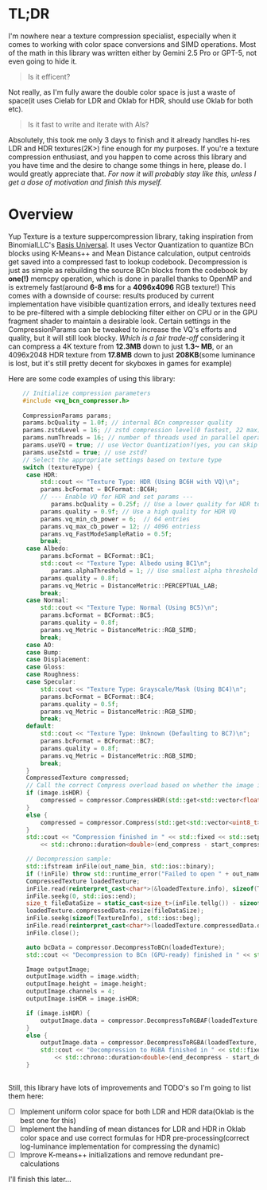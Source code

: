 # **TL;DR**
I'm nowhere near a texture compression specialist, especially when it comes to working with color space conversions and SIMD operations. Most of the math in this library was written either by Gemini 2.5 Pro or GPT-5, not even going to hide it. 

> Is it efficent?

Not really, as I'm fully aware the double color space is just a waste of space(it uses Cielab for LDR and Oklab for HDR, should use Oklab for both etc). 

> Is it fast to write and iterate with AIs?

 Absolutely, this took me only 3 days to finish and it already handles hi-res LDR and HDR textures(2K>) fine enough for my purposes.
If you're a texture compression enthusiast, and you happen to come across this library and you have time and the desire to change some things in here, please do. I would greatly appreciate that.
*For now it will probably stay like this, unless I get a dose of motivation and finish this myself.*
#  Overview
Yup Texture is a texture suppercompression library, taking inspiration from BinomialLLC's [Basis Universal](https://github.com/BinomialLLC/basis_universal). It uses Vector Quantization to quantize BCn blocks using K-Means++ and Mean Distance calculation, output centroids get saved into a compressed fast to lookup codebook. Decompression is just as simple as rebuilding the source BCn blocks from the codebook by **one(!)** memcpy operation, which is done in parallel thanks to OpenMP and is extremely fast(around **6-8 ms** for a **4096x4096** RGB texture!)
This comes with a downside of course: results produced by current implementation have visibible quantization errors, and ideally textures need to be pre-filtered with a simple deblocking filter either on CPU or in the GPU fragment shader to maintain a desirable look.
Certain settings in the CompressionParams can be tweaked to increase the VQ's efforts and quality, but it will still look blocky.
*Which is a fair trade-off* considering it can compress a 4K texture from **12.3MB** down to just **1.3~ MB**, or an 4096x2048 HDR texture from **17.8MB** down to just **208KB**(some luminance is lost, but it's still pretty decent for skyboxes in games for example)

Here are some code examples of using this library:
```cpp
	// Initialize compression parameters
	#include <vq_bcn_compressor.h>
	
    CompressionParams params;
    params.bcQuality = 1.0f; // internal BCn compressor quality
    params.zstdLevel = 16; // zstd compression level(0 fastest, 22 max)
    params.numThreads = 16; // number of threads used in parallel operations
    params.useVQ = true; // use Vector Quantization?(yes, you can skip it and use just ZSTD for losless results)
    params.useZstd = true; // use zstd?
    // Select the appropriate settings based on texture type
    switch (textureType) {
	 case HDR:
	     std::cout << "Texture Type: HDR (Using BC6H with VQ)\n";
	     params.bcFormat = BCFormat::BC6H;
	     // --- Enable VQ for HDR and set params ---
			params.bcQuality = 0.25f; // Use a lower quality for HDR to set reasonable compression time
	     params.quality = 0.9f; // Use a high quality for HDR VQ
	     params.vq_min_cb_power = 6;  // 64 entries
	     params.vq_max_cb_power = 12; // 4096 entriess
	     params.vq_FastModeSampleRatio = 0.5f;
	     break;
	 case Albedo:
	     params.bcFormat = BCFormat::BC1;
	     std::cout << "Texture Type: Albedo using BC1\n";
			params.alphaThreshold = 1; // Use smallest alpha threshold for BC1 compression
	     params.quality = 0.8f;
	     params.vq_Metric = DistanceMetric::PERCEPTUAL_LAB;
	     break;
	 case Normal:
	     std::cout << "Texture Type: Normal (Using BC5)\n";
	     params.bcFormat = BCFormat::BC5;
	     params.quality = 0.8f;
	     params.vq_Metric = DistanceMetric::RGB_SIMD;
	     break;
	 case AO:
	 case Bump:
	 case Displacement:
	 case Gloss:
	 case Roughness:
	 case Specular:
	     std::cout << "Texture Type: Grayscale/Mask (Using BC4)\n";
	     params.bcFormat = BCFormat::BC4;
	     params.quality = 0.5f;
	     params.vq_Metric = DistanceMetric::RGB_SIMD;
	     break;
	 default:
	     std::cout << "Texture Type: Unknown (Defaulting to BC7)\n";
	     params.bcFormat = BCFormat::BC7;
	     params.quality = 0.8f;
	     params.vq_Metric = DistanceMetric::RGB_SIMD;
	     break;
     }
	 CompressedTexture compressed;
	 // Call the correct Compress overload based on whether the image is HDR
	 if (image.isHDR) {
	     compressed = compressor.CompressHDR(std::get<std::vector<float>>(image.data).data(), image.width, image.height, params);
	 }
	 else {
	     compressed = compressor.Compress(std::get<std::vector<uint8_t>>(image.data).data(), image.width, image.height, image.channels, params);
	 }
	 std::cout << "Compression finished in " << std::fixed << std::setprecision(2)
	     << std::chrono::duration<double>(end_compress - start_compress).count() << "s.\n";

	 // Decompression sample:
	 std::ifstream inFile(out_name_bin, std::ios::binary);
     if (!inFile) throw std::runtime_error("Failed to open " + out_name_bin + " for reading.");
     CompressedTexture loadedTexture;
     inFile.read(reinterpret_cast<char*>(&loadedTexture.info), sizeof(TextureInfo));
     inFile.seekg(0, std::ios::end);
     size_t fileDataSize = static_cast<size_t>(inFile.tellg()) - sizeof(TextureInfo);
     loadedTexture.compressedData.resize(fileDataSize);
     inFile.seekg(sizeof(TextureInfo), std::ios::beg);
     inFile.read(reinterpret_cast<char*>(loadedTexture.compressedData.data()), fileDataSize);
     inFile.close();

     auto bcData = compressor.DecompressToBCn(loadedTexture);
     std::cout << "Decompression to BCn (GPU-ready) finished in " << std::fixed << std::setprecision(4) << diff_decompress_bcn.count() << " seconds.\n";

     Image outputImage;
     outputImage.width = image.width;
     outputImage.height = image.height;
     outputImage.channels = 4;
     outputImage.isHDR = image.isHDR;

     if (image.isHDR) {
         outputImage.data = compressor.DecompressToRGBAF(loadedTexture, true);
     }
     else {
         outputImage.data = compressor.DecompressToRGBA(loadedTexture, true);
         std::cout << "Decompression to RGBA finished in " << std::fixed << std::setprecision(4)
             << std::chrono::duration<double>(end_decompress - start_decompress).count() << "s.\n";
     }
      
```
Still, this library have lots of improvements and TODO's so I'm going to list them here:

 - [ ] Implement uniform color space for both LDR and HDR data(Oklab is the best one for this)
 - [ ] Implement the handling of mean distances for LDR and HDR in Oklab color space and use correct formulas for HDR pre-processing(correct log-luminance implementation for compressing the dynamic)
 - [ ] Improve K-means++ initializations and remove redundant pre-calculations

I'll finish this later...
